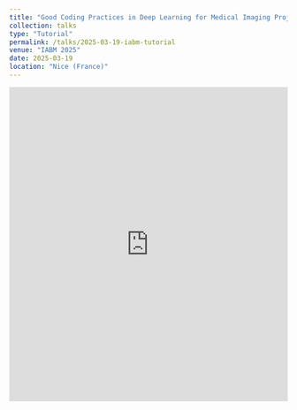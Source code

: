 ```yaml
---
title: "Good Coding Practices in Deep Learning for Medical Imaging Projects"
collection: talks
type: "Tutorial"
permalink: /talks/2025-03-19-iabm-tutorial
venue: "IABM 2025"
date: 2025-03-19
location: "Nice (France)"
---
```


<style>
.responsive-wrap iframe{ max-width: 100%;}
</style>
<div class="responsive-wrap">
<!-- this is the embed code provided by Google -->
  <iframe src="https://docs.google.com/presentation/d/e/2PACX-1vQeyjLJ51D1Y57INYgARDN-lwMufZCN2Sj9HW91vod7y3xPZv0Iar0fWAZXXtD3CIn6hyYfIYq6-Dvi/embed?start=false&loop=false" frameborder="0" width="960" height="569" allowfullscreen="true" mozallowfullscreen="true" webkitallowfullscreen="true"></iframe>
<!-- Google embed ends -->
</div>
